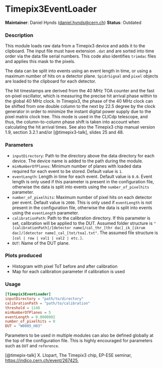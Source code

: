 # Timepix3EventLoader
**Maintainer**: Daniel Hynds (<daniel.hynds@cern.ch>)
**Status**: Outdated

### Description
This module loads raw data from a Timepix3 device and adds it to the clipboard. The input file must have extension `.dat` and are sorted into time order via the data file serial numbers. This code also identifies `trimdac` files and applies this mask to the pixels.

The data can be split into events using an event length in time, or using a maximum number of hits on a detector plane. `SpidrSignal` and `pixel` objects are loaded to the clipboard for each detector.

The hit timestamps are derived from the 40 MHz TOA counter and the fast on-pixel oscillator, which is measuring the precise hit arrival phase within to the global 40 MHz clock.
In Timepix3, the phase of the 40 MHz clock can be shifted from one double column to the next by 22.5 degree by the clock generator in order to minimize the instant digital power supply due to the pixel matrix clock tree.
This mode is used in the CLICdp telescope, and thus, the column-to-column phase shift is taken into account when calculating the hit arrival times.
See also the Timepix3 chip manual version 1.9, section 3.2.1 and/or [@timepix3-talk], slides 25 and 48.

### Parameters
* `inputDirectory`: Path to the directory above the data directory for each device. The device name is added to the path during the module.
* `minNumberOfPlanes`: Minimum number of planes with loaded data required for each event to be stored. Default value is `1`.
* `eventLength`: Length in time for each event. Default value is `0.0`. Event length is only used if this parameter is present in the configuration file, otherwise the data is split into events using the `number_of_pixelhits` parameter.
* `number_of_pixelhits`: Maximum number of pixel hits on each detector per event. Default value is `2000`. This is only used if `eventLength` is not present in the configuration file, otherwise the data is split into events using the `eventLength` parameter.
* `calibrationPath`: Path to the calibration directory. If this parameter is set, calibration will be applied to the DUT. Assumed folder structure is `"[calibrationPath]/[detector name]/cal_thr_[thr dac]_ik_[ikrum dac]/[detector name]_cal_[tot/toa].txt"`. The assumed file structure is `[col | row | val1 | val2 | etc.]`.
* `DUT`: Name of the DUT plane.

### Plots produced
* Histogram with pixel ToT before and after calibration
* Map for each calibration parameter if calibration is used

### Usage
```toml
[Timepix3EventLoader]
inputDirectory = "path/to/directory"
calibrationPath = "path/to/calibration"
threshold = 1148
minNumberOfPlanes = 5
eventLength = 0.0000002
number_of_pixelhits = 0
DUT = "W0005_H03"
```
Parameters to be used in multiple modules can also be defined globally at the top of the configuration file. This is highly encouraged for parameters such as `DUT` and `reference`.

[@timepix-talk] X. Llopart, The Timepix3 chip, EP-ESE seminar, https://indico.cern.ch/event/267425,
